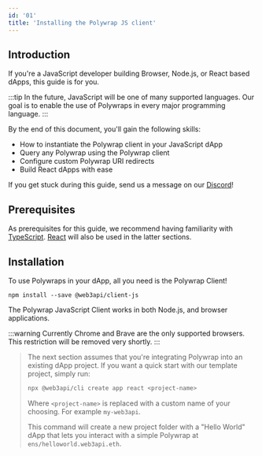 ```yaml
---
id: '01'
title: 'Installing the Polywrap JS client'
---
```


## **Introduction**

If you're a JavaScript developer building Browser, Node.js, or React based dApps, this guide is for you.

:::tip
In the future, JavaScript will be one of many supported languages. Our goal is to enable the use of Polywraps in every major programming language.
:::

By the end of this document, you'll gain the following skills:

- How to instantiate the Polywrap client in your JavaScript dApp
- Query any Polywrap using the Polywrap client
- Configure custom Polywrap URI redirects
- Build React dApps with ease

If you get stuck during this guide, send us a message on our [Discord](https://discord.com/invite/Z5m88a5qWu)!

## **Prerequisites**

As prerequisites for this guide, we recommend having familiarity with [TypeScript](https://www.typescriptlang.org/). [React](https://reactjs.org/) will also be used in the latter sections.

## **Installation**

To use Polywraps in your dApp, all you need is the Polywrap Client!

```
npm install --save @web3api/client-js
```

The Polywrap JavaScript Client works in both Node.js, and browser applications.

:::warning
Currently Chrome and Brave are the only supported browsers. This restriction will be removed very shortly.
:::

> The next section assumes that you're integrating Polywrap into an existing dApp project. If you want a quick start with our template project, simply run:
>
> ```bash
> npx @web3api/cli create app react <project-name>
> ```
>
> Where `<project-name>` is replaced with a custom name of your choosing. For example `my-web3api`.
>
> This command will create a new project folder with a "Hello World" dApp that
> lets you interact with a simple Polywrap at `ens/helloworld.web3api.eth`.
